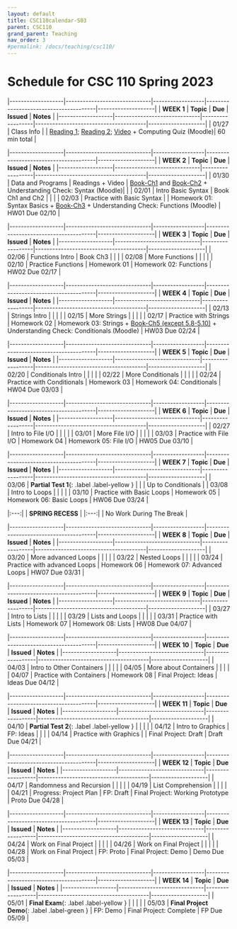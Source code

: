 ```yaml
---
layout: default
title: CSC110calendar-S03
parent: CSC110
grand_parent: Teaching
nav_order: 3
#permalink: /docs/teaching/csc110/
---
```



# Schedule for CSC 110 Spring 2023



|-------------------|------------------------------|------------------|---------------------------------------|--------------------|
| **WEEK 1**        | **Topic**                    | **Due**          | **Issued**                            | **Notes**          |
|-------------------|------------------------------|------------------|---------------------------------------|--------------------|
| 01/27             | Class Info                   |                  | [Reading 1](historyOfComputing.html); [Reading 2](dataStorage.html); <a href="https://youtu.be/O5nskjZ_GoI" target="_blank">Video</a> + Computing Quiz (Moodle)|  60 min total   |

|-------------------|------------------------------|------------------|---------------------------------------|--------------------|
| **WEEK 2**        | **Topic**                    | **Due**          | **Issued**                            | **Notes**          |
|-------------------|------------------------------|------------------|---------------------------------------|--------------------|
| 01/30             | Data and Programs            | Readings + Video | <a href="https://greenteapress.com/thinkpython2/html/thinkpython2002.html" target="_blank">Book-Ch1</a> and <a href="https://greenteapress.com/thinkpython2/html/thinkpython2003.html" target="_blank">Book-Ch2</a> + Understanding Check: Syntax (Moodle)|                    |
| 02/01             | Intro Basic Syntax           | Book Ch1 and Ch2 |                                       |                    |
| 02/03             | Practice with Basic Syntax   |                  | Homework 01: Syntax Basics + <a href="https://greenteapress.com/thinkpython2/html/thinkpython2004.html" target="_blank">Book-Ch3</a> + Understanding Check: Functions (Moodle)            | HW01 Due 02/10     |

|-------------------|------------------------------|------------------|---------------------------------------|--------------------|
| **WEEK 3**        | **Topic**                    | **Due**          | **Issued**                            | **Notes**          |
|-------------------|------------------------------|------------------|---------------------------------------|--------------------|
| 02/06             | Functions Intro              | Book Ch3         |                                       |                    |
| 02/08             | More Functions               |                  |                                       |                    |
| 02/10             | Practice Functions           | Homework 01      | Homework 02: Functions                | HW02 Due 02/17     |

|-------------------|------------------------------|------------------|---------------------------------------|--------------------|
| **WEEK 4**        | **Topic**                    | **Due**          | **Issued**                            | **Notes**          |
|-------------------|------------------------------|------------------|---------------------------------------|--------------------|
| 02/13             | Strings Intro                |                  |                                       |                    |
| 02/15             | More Strings                 |                  |                                       |                    |
| 02/17             | Practice with Strings        | Homework 02      | Homework 03: Strings + <a href="https://greenteapress.com/thinkpython2/html/thinkpython2006.html" target="_blank">Book-Ch5 (except 5.8-5.10)</a> + Understanding Check: Conditionals (Moodle)                 | HW03 Due 02/24     |

|-------------------|------------------------------|------------------|---------------------------------------|--------------------|
| **WEEK 5**        | **Topic**                    | **Due**          | **Issued**                            | **Notes**          |
|-------------------|------------------------------|------------------|---------------------------------------|--------------------|
| 02/20             | Conditionals Intro           |                  |                                       |                    |
| 02/22             | More Conditionals            |                  |                                       |                    |
| 02/24             | Practice with Conditionals   | Homework 03      | Homework 04: Conditionals             | HW04 Due 03/03     |

|-------------------|------------------------------|------------------|---------------------------------------|--------------------|
| **WEEK 6**        | **Topic**                    | **Due**          | **Issued**                            | **Notes**          |
|-------------------|------------------------------|------------------|---------------------------------------|--------------------|
| 02/27             | Intro to File I/O            |                  |                                       |                    |
| 03/01             | More File I/O                |                  |                                       |                    |
| 03/03             | Practice with File I/O       | Homework 04      | Homework 05: File I/O                 | HW05 Due 03/10     |

|-------------------|------------------------------|------------------|---------------------------------------|--------------------|
| **WEEK 7**        | **Topic**                    | **Due**          | **Issued**                            | **Notes**          |
|-------------------|------------------------------|------------------|---------------------------------------|--------------------|
| 03/06             | **Partial Test 1**{: .label .label-yellow } 		   |                  |                                       | Up to Conditionals |
| 03/08             | Intro to Loops               |                  |                                       |                    |
| 03/10             | Practice with Basic Loops    | Homework 05      | Homework 06: Basic Loops              | HW06 Due 03/24     |



|:---:|
| **SPRING RECESS** |
|:---:|
|   No Work During The Break  |


|-------------------|------------------------------|------------------|---------------------------------------|--------------------|
| **WEEK 8**        | **Topic**                    | **Due**          | **Issued**                            | **Notes**          |
|-------------------|------------------------------|------------------|---------------------------------------|--------------------|
| 03/20             | More advanced Loops          |                  |                                       |                    |
| 03/22             | Nested Loops                 |                  |                                       |                    |
| 03/24             | Practice with advanced Loops | Homework 06      | Homework 07: Advanced Loops           | HW07 Due 03/31     |

|-------------------|------------------------------|------------------|---------------------------------------|--------------------|
| **WEEK 9**        | **Topic**                    | **Due**          | **Issued**                            | **Notes**          |
|-------------------|------------------------------|------------------|---------------------------------------|--------------------|
| 03/27             | Intro to Lists               |                  |                                       |                    |
| 03/29             | Lists and Loops              |                  |                                       |                    |
| 03/31             | Practice with Lists          | Homework 07      | Homework 08: Lists                    | HW08 Due 04/07     |

|-------------------|------------------------------|------------------|---------------------------------------|--------------------|
| **WEEK 10**       | **Topic**                    | **Due**          | **Issued**                            | **Notes**          |
|-------------------|------------------------------|------------------|---------------------------------------|--------------------|
| 04/03             | Intro to Other Containers    |                  |                                       |                    |
| 04/05             | More about Containers        |                  |                                       |                    |
| 04/07             | Practice with Containers     | Homework 08      | Final Project: Ideas                  | Ideas Due 04/12    |

|-------------------|------------------------------|------------------|---------------------------------------|--------------------|
| **WEEK 11**       | **Topic**                    | **Due**          | **Issued**                            | **Notes**          |
|-------------------|------------------------------|------------------|---------------------------------------|--------------------|
| 04/10             | **Partial Test 2**{: .label .label-yellow }               |                  |                                       |                    |
| 04/12             | Intro to Graphics            | FP: Ideas        |                                       |                    |
| 04/14             | Practice with Graphics       |                  | Final Project: Draft                  | Draft Due 04/21    |

|-------------------|------------------------------|------------------|---------------------------------------|--------------------|
| **WEEK 12**       | **Topic**                    | **Due**          | **Issued**                            | **Notes**          |
|-------------------|------------------------------|------------------|---------------------------------------|--------------------|
| 04/17             | Randomness and Recursion     |                  |                                       |                    |
| 04/19             | List Comprehension           |                  |                                       |                    |
| 04/21             | Progress: Project Plan       | FP: Draft        | Final Project: Working Prototype      | Proto Due 04/28    |

|-------------------|------------------------------|------------------|---------------------------------------|--------------------|
| **WEEK 13**       | **Topic**                    | **Due**          | **Issued**                            | **Notes**          |
|-------------------|------------------------------|------------------|---------------------------------------|--------------------|
| 04/24             | Work on Final Project        |                  |                                       |                    |
| 04/26             | Work on Final Project        |                  |                                       |                    |
| 04/28             | Work on Final Project        | FP: Proto        | Final Project: Demo                   | Demo Due 05/03     |

|-------------------|------------------------------|------------------|---------------------------------------|--------------------|
| **WEEK 14**       | **Topic**                    | **Due**          | **Issued**                            | **Notes**          |
|-------------------|------------------------------|------------------|---------------------------------------|--------------------|
| 05/01             | **Final Exam**{: .label .label-yellow }                   |                  |                                       |                    |
| 05/03             | **Final Project Demo**{: .label .label-green }           | FP: Demo         | Final Project: Complete               | FP Due 05/09       |